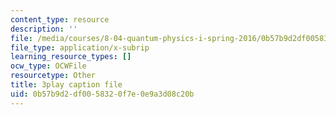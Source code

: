 ```yaml
---
content_type: resource
description: ''
file: /media/courses/8-04-quantum-physics-i-spring-2016/0b57b9d2df0058320f7e0e9a3d08c20b_sPsDI0dICtc.srt
file_type: application/x-subrip
learning_resource_types: []
ocw_type: OCWFile
resourcetype: Other
title: 3play caption file
uid: 0b57b9d2-df00-5832-0f7e-0e9a3d08c20b
---
```

